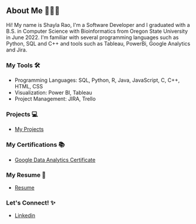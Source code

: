 ## About Me 🙋🏽‍♀️


Hi! My name is Shayla Rao, I'm a Software Developer and I graduated with a B.S. in Computer Science with Bioinformatics from Oregon State University in June 2022. I'm familiar with several programming languages such as Python, SQL and C++ and tools such as Tableau, PowerBi, Google Analytics and Jira. 

### My Tools 🛠
* Programming Languages: SQL, Python, R, Java, JavaScript, C, C++, HTML, CSS
* Visualization: Power BI, Tableau
* Project Management: JIRA, Trello
  
### Projects 💻
* [My Projects](https://github.com/shaylarao/Projects)

### My Certifications 📚
* [Google Data Analytics Certificate](https://coursera.org/share/6ab9663a4fabf8c28d4dfaf83724d43e)

### My Resume 📄
* [Resume](https://github.com/shaylarao/resume/blob/main/Shayla_Rao_Resume.pdf)

### Let's Connect! ✨
* [Linkedin](https://www.linkedin.com/in/shayla-rao/)




